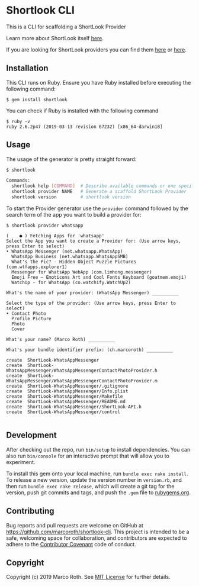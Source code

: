 # Shortlook CLI

This is a CLI for scaffolding a ShortLook Provider

Learn more about ShortLook itself [here](https://dynastic.co/shortlook).

If you are looking for ShortLook providers you can find them [here](https://github.com/marcoroth?utf8=✓&tab=repositories&q=ShortLook-&type=&language=objective-c) or [here](https://repo.dynastic.co).

## Installation

This CLI runs on Ruby. Ensure you have Ruby installed before executing the following command:

    $ gem install shortlook

You can check if Ruby is installed with the following command

```
$ ruby -v
ruby 2.6.2p47 (2019-03-13 revision 67232) [x86_64-darwin18]
```

## Usage

The usage of the generator is pretty straight forward:

```bash
$ shortlook

Commands:
  shortlook help [COMMAND]  # Describe available commands or one specific command
  shortlook provider NAME   # Generate a scaffold ShortLook Provider
  shortlook version         # shortlook version
```

To start the Provider generator use the `provider` command followed by the search term of the app you want to build a provider for:

```
$ shortlook provider whatsapp

(    ● ) Fetching Apps for 'whatsapp'
Select the App you want to create a Provider for: (Use arrow keys, press Enter to select)
‣ WhatsApp Messenger (net.whatsapp.WhatsApp)
  WhatsApp Business (net.whatsapp.WhatsAppSMB)
  What's the Pic? - Hidden Object Puzzle Pictures (com.wtfapps.explorer1)
  Messenger for WhatsApp WebApp (com.limhong.messenger)
  Emoji Free – Emoticons Art and Cool Fonts Keyboard (goatmem.emoji)
  WatchUp - for WhatsApp (co.watchify.WatchUp2)

What's the name of your provider: (WhatsApp Messenger) __________

Select the type of the provider: (Use arrow keys, press Enter to select)
‣ Contact Photo
  Profile Picture
  Photo
  Cover

What's your name? (Marco Roth) __________

What's your bundle identifier prefix: (ch.marcoroth) __________

create  ShortLook-WhatsAppMessenger
create  ShortLook-WhatsAppMessenger/WhatsAppMessengerContactPhotoProvider.h
create  ShortLook-WhatsAppMessenger/WhatsAppMessengerContactPhotoProvider.m
create  ShortLook-WhatsAppMessenger/.gitignore
create  ShortLook-WhatsAppMessenger/Info.plist
create  ShortLook-WhatsAppMessenger/Makefile
create  ShortLook-WhatsAppMessenger/README.md
create  ShortLook-WhatsAppMessenger/ShortLook-API.h
create  ShortLook-WhatsAppMessenger/control


```

## Development

After checking out the repo, run `bin/setup` to install dependencies. You can also run `bin/console` for an interactive prompt that will allow you to experiment.

To install this gem onto your local machine, run `bundle exec rake install`. To release a new version, update the version number in `version.rb`, and then run `bundle exec rake release`, which will create a git tag for the version, push git commits and tags, and push the `.gem` file to [rubygems.org](https://rubygems.org).

## Contributing

Bug reports and pull requests are welcome on GitHub at https://github.com/marcoroth/shortlook-cli. This project is intended to be a safe, welcoming space for collaboration, and contributors are expected to adhere to the [Contributor Covenant](http://contributor-covenant.org) code of conduct.

## Copyright

Copyright (c) 2019 Marco Roth. See [MIT License](LICENSE.txt) for further details.
